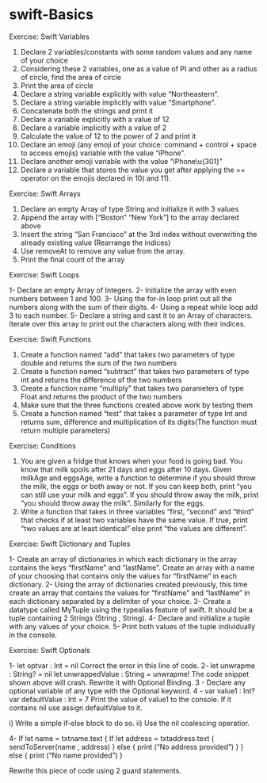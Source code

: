 # swift-Basics
Exercise: Swift Variables 

1.	Declare 2 variables/constants with some random values and any name of your choice
2.	Considering these 2 variables, one as a value of PI and other as a radius of circle, find the area of circle 
3.	Print the area of circle
4.	Declare a string variable explicitly with value “Northeastern”.
5.	Declare a string variable implicitly with value “Smartphone”.
6.	Concatenate both the strings and print it
7.	Declare a variable explicitly with a value of 12
8.	Declare a variable implicitly with a value of 2
9.	Calculate the value of 12 to the power of 2 and print it
10.	Declare an emoji (any emoji of your choice: command + control + space to access emojis) variable with the value “iPhone”. 
11.	Declare another emoji variable with the value “iPhone\u{301}” 
12.	Declare a variable that stores the value you get after applying the == operator on the emojis declared in 10) and 11).
 
Exercise: Swift Arrays
1.	Declare an empty Array of type String and initialize it with 3 values
2.	Append the array with [“Boston” “New York”] to the array declared above
3.	Insert the string “San Francisco” at the 3rd index without overwriting the already existing value (Rearrange the indices)
4.	Use removeAt to remove any value from the array.
5.	Print the final count of the array

Exercise: Swift Loops

1-	Declare an empty Array of Integers. 
2-	Initialize the array with even numbers between 1 and 100. 
3-	Using the for-in loop print out all the numbers along with the sum of their digits. 
4-	Using a repeat while loop add 3 to each number. 
5-	Declare a string and cast it to an Array of characters. Iterate over this array to print out the characters along with their indices. 

Exercise: Swift Functions

1.	Create a function named “add” that takes two parameters of type double and returns the sum of the two numbers
2.	Create a function named “subtract” that takes two parameters of type int and returns the difference of the two numbers
3.	Create a function name “multiply” that takes two parameters of type Float and returns the product of the two numbers
4.	Make sure that the three functions created above work by testing them
5.	Create a function named “test” that takes a parameter of type Int and returns sum, difference and multiplication of its digits(The function must return multiple parameters)

Exercise: Conditions

1.	You are given a fridge that knows when your food is going bad. You know that milk spoils after 21 days and eggs after 10 days. Given milkAge and eggsAge, write a function to determine if you should throw the milk, the eggs or both away or not. If you can keep both, print “you can still use your milk and eggs”. If you should throw away the milk, print “you should throw away the milk”. Similarly for the eggs.
2.	Write a function that takes in three variables “first, “second” and “third” that checks if at least two variables have the same value. If true, print “two values are at least identical” else print “the values are different”.

Exercise: Swift Dictionary and Tuples

1-	Create an array of dictionaries in which each dictionary in the array contains the keys “firstName” and “lastName”. Create an array with a name of your choosing that contains only the values for “firstName” in each dictionary.
2-	Using the array of dictionaries created previously, this time create an array that contains the values for “firstName” and “lastName” in each dictionary separated by a delimiter of your choice.
3-	Create a datatype called MyTuple using the typealias feature of swift. It should be a tuple containing 2 Strings (String , String). 
4-	Declare and initialize a tuple with any values of your choice. 
5-	Print both values of the tuple individually in the console. 

Exercise: Swift Optionals

1-	let optvar : Int = nil Correct the error in this line of code. 
2-	let unwrapme : String? = nil 
let unwrappedValue : String = unwrapme! 
The code snippet shown above will crash. Rewrite it with Optional Binding. 
3 - Declare any optional variable of any type with the Optional keyword. 
4 - 	var value1 : Int? 
var defaultValue : Int = 7 
Print the value of value1 to the console. If it contains nil use assign defaultValue to it. 

i) Write a simple if-else block to do so. 
ii) Use the nil coalescing operatior. 

4-     If let name = txtname.text { 
If let address = txtaddress.text { 
sendToServer(name , address) 
} 
else { 
print (“No address provided”) 
} 
} 
else { 
print (“No name provided”) 
} 

Rewrite this piece of code using 2 guard statements.
